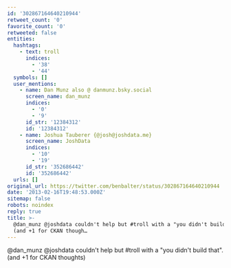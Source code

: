 ```yaml
---
id: '302867164640210944'
retweet_count: '0'
favorite_count: '0'
retweeted: false
entities:
  hashtags:
    - text: troll
      indices:
        - '38'
        - '44'
  symbols: []
  user_mentions:
    - name: Dan Munz also @ danmunz.bsky.social
      screen_name: dan_munz
      indices:
        - '0'
        - '9'
      id_str: '12384312'
      id: '12384312'
    - name: Joshua Tauberer {@josh@joshdata.me}
      screen_name: JoshData
      indices:
        - '10'
        - '19'
      id_str: '352686442'
      id: '352686442'
  urls: []
original_url: https://twitter.com/benbalter/status/302867164640210944
date: '2013-02-16T19:48:53.000Z'
sitemap: false
robots: noindex
reply: true
title: >-
  @dan_munz @joshdata couldn't help but #troll with a "you didn't build that".
  (and +1 for CKAN though…
---
```


@dan_munz @joshdata couldn't help but #troll with a "you didn't build that". (and +1 for CKAN thoughts)